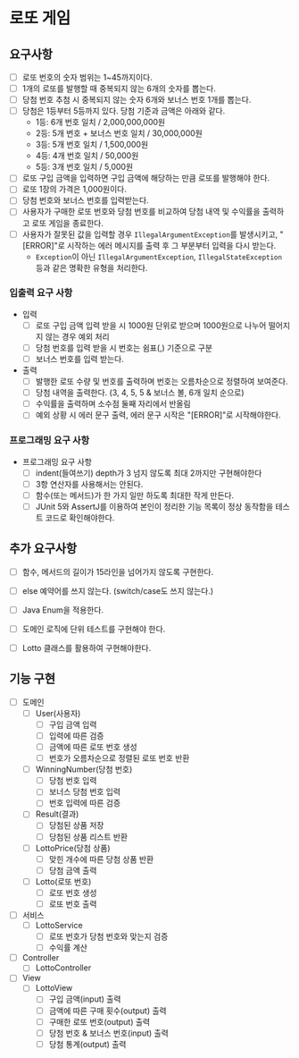 # 로또 게임

## 요구사항

- [ ] 로또 번호의 숫자 범위는 1~45까지이다.
- [ ] 1개의 로또를 발행할 때 중복되지 않는 6개의 숫자를 뽑는다.
- [ ] 당첨 번호 추첨 시 중복되지 않는 숫자 6개와 보너스 번호 1개를 뽑는다.
- [ ] 당첨은 1등부터 5등까지 있다. 당첨 기준과 금액은 아래와 같다.
    - 1등: 6개 번호 일치 / 2,000,000,000원
    - 2등: 5개 번호 + 보너스 번호 일치 / 30,000,000원
    - 3등: 5개 번호 일치 / 1,500,000원
    - 4등: 4개 번호 일치 / 50,000원
    - 5등: 3개 번호 일치 / 5,000원
- [ ] 로또 구입 금액을 입력하면 구입 금액에 해당하는 만큼 로또를 발행해야 한다.
- [ ] 로또 1장의 가격은 1,000원이다.
- [ ] 당첨 번호와 보너스 번호를 입력받는다.
- [ ] 사용자가 구매한 로또 번호와 당첨 번호를 비교하여 당첨 내역 및 수익률을 출력하고 로또 게임을 종료한다.
- [ ] 사용자가 잘못된 값을 입력할 경우 `IllegalArgumentException`를 발생시키고, "[ERROR]"로 시작하는 에러 메시지를 출력 후 그 부분부터 입력을 다시 받는다.
    - `Exception`이 아닌 `IllegalArgumentException`, `IllegalStateException` 등과 같은 명확한 유형을 처리한다.

### 입출력 요구 사항
- 입력
  - [ ] 로또 구입 금액 입력 받을 시 1000원 단위로 받으며 1000원으로 나누어 떨어지지 않는 경우 예외 처리
  - [ ] 당첨 번호를 입력 받을 시 번호는 쉼표(,) 기준으로 구분
  - [ ] 보너스 번호를 입력 받는다.
- 출력
  - [ ] 발행한 로또 수량 및 번호를 출력하며 번호는 오름차순으로 정렬하여 보여준다.
  - [ ] 당첨 내역을 출력한다. (3, 4, 5, 5 & 보너스 볼, 6개 일치 순으로) 
  - [ ] 수익률을 출력하며 소수점 둘째 자리에서 반올림
  - [ ] 예외 상황 시 에러 문구 출력, 에러 문구 시작은 "[ERROR]"로 시작해야한다.

### 프로그래밍 요구 사항
- 프로그래밍 요구 사항
  - [ ] indent(들여쓰기) depth가 3 넘지 않도록 최대 2까지만 구현해야한다
  - [ ] 3항 연산자를 사용해서는 안된다.
  - [ ] 함수(또는 메서드)가 한 가지 일만 하도록 최대한 작게 만든다.
  - [ ] JUnit 5와 AssertJ를 이용하여 본인이 정리한 기능 목록이 정상 동작함을 테스트 코드로 확인해야한다.
  
## 추가 요구사항
- [ ] 함수, 메서드의 길이가 15라인을 넘어가지 않도록 구현한다.
- [ ] else 예약어를 쓰지 않는다. (switch/case도 쓰지 않는다.)
- [ ] Java Enum을 적용한다.
- [ ] 도메인 로직에 단위 테스트를 구현해야 한다.
- [ ] Lotto 클래스를 활용하여 구현해야한다.


## 기능 구현

- [ ] 도메인
  - [ ] User(사용자)
    - [ ] 구입 금액 입력
    - [ ] 입력에 따른 검증
    - [ ] 금액에 따른 로또 번호 생성
    - [ ] 번호가 오름차순으로 정렬된 로또 번호 반환
  - [ ] WinningNumber(당첨 번호)
    - [ ] 당첨 번호 입력
    - [ ] 보너스 당첨 번호 입력
    - [ ] 번호 입력에 따른 검증
  - [ ] Result(결과)
    - [ ] 당첨된 상품 저장
    - [ ] 당첨된 상품 리스트 반환
  - [ ] LottoPrice(당첨 상품)
    - [ ] 맞힌 개수에 따른 당첨 상품 반환
    - [ ] 당첨 금액 출력
  - [ ] Lotto(로또 번호)
    - [ ] 로또 번호 생성
    - [ ] 로또 번호 출력
- [ ] 서비스
  - [ ] LottoService
    - [ ] 로또 번호가 당첨 번호와 맞는지 검증
    - [ ] 수익률 계산
- [ ] Controller
  - [ ] LottoController
- [ ] View
  - [ ] LottoView
    - [ ] 구입 금액(input) 출력
    - [ ] 금액에 따른 구매 횟수(output) 출력
    - [ ] 구매한 로또 번호(output) 출력
    - [ ] 당첨 번호 & 보너스 번호(input) 출력
    - [ ] 당첨 통계(output) 출력
